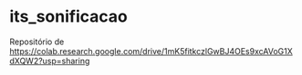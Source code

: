 # its_sonificacao

Repositório de https://colab.research.google.com/drive/1mK5fitkczlGwBJ4OEs9xcAVoG1XdXQW2?usp=sharing
